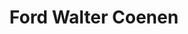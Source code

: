---
title: "Ford Walter Coenen"
url: /moenchengladbach/ford-walter-coenen-langmaar/
shop: Autowerkstatt
---